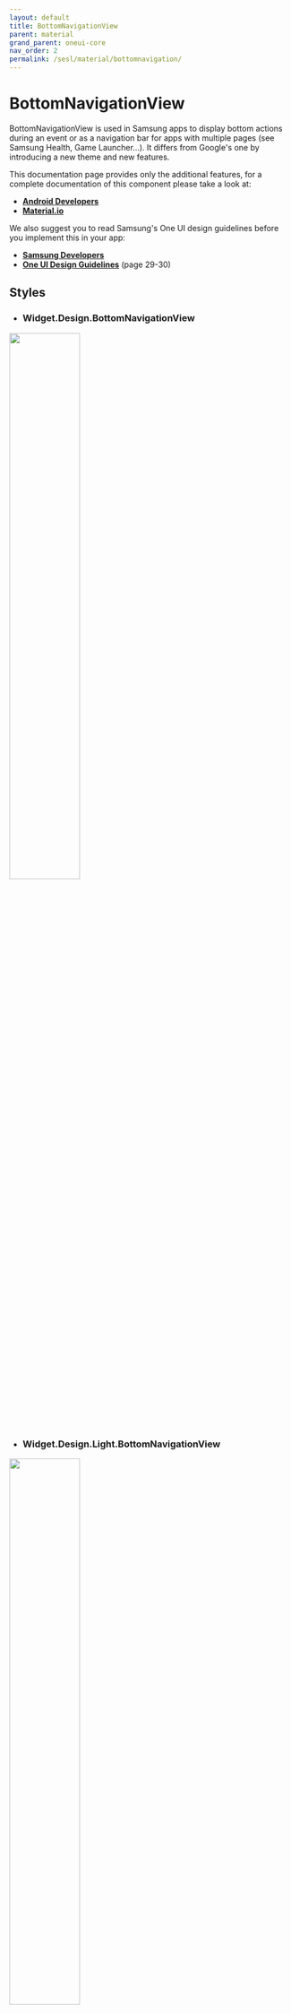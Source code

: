 ```yaml
---
layout: default
title: BottomNavigationView
parent: material
grand_parent: oneui-core
nav_order: 2
permalink: /sesl/material/bottomnavigation/
---
```


# BottomNavigationView

BottomNavigationView is used in Samsung apps to display bottom actions during an event or as a navigation bar for apps with multiple pages (see Samsung Health, Game Launcher...). It differs from Google's one by introducing a new theme and new features.

This documentation page provides only the additional features, for a complete documentation of this component please take a look at:
- [**Android Developers**](https://developer.android.com/reference/com/google/android/material/bottomnavigation/BottomNavigationView)
- [**Material.io**](https://material.io/components/bottom-navigation/android)

We also suggest you to read Samsung's One UI design guidelines before you implement this in your app:
- [**Samsung Developers**](https://developer.samsung.com/one-ui/comp/bottom-bar.html)
- [**One UI Design Guidelines**](https://design.samsung.com/global/contents/one-ui/download/oneui_design_guide_eng.pdf) (page 29-30)

## Styles

- ### Widget.Design.BottomNavigationView
<img src="https://raw.githubusercontent.com/BlackMesa123/blackmesa123.github.io/main/assets/material/bottomnav/bottomnav-dark.png" width="50%"/>

- ### Widget.Design.Light.BottomNavigationView
<img src="https://raw.githubusercontent.com/BlackMesa123/blackmesa123.github.io/main/assets/material/bottomnav/bottomnav-light.png" width="50%"/>

- ### Widget.Design.BottomNavigationView.Text
<img src="https://raw.githubusercontent.com/BlackMesa123/blackmesa123.github.io/main/assets/material/bottomnav/bottomnav-text-dark.png" width="50%"/>

- ### Widget.Design.Light.BottomNavigationView.Text
<img src="https://raw.githubusercontent.com/BlackMesa123/blackmesa123.github.io/main/assets/material/bottomnav/bottomnav-text-light.png" width="50%"/>

Avoid using "Widget.MaterialComponents.*" styles.

## XML attributes

- ### NavigationBarView_seslViewType

  Sets item view layout type.

- ### NavigationBarView_seslLabelTextAppearance

  Sets text-specific styling for the item text label.

## Constants

- ### SESL_TYPE_ICON_LABEL
  Default item view type.

- ### SESL_TYPE_LABEL_ONLY
  Label-only item view type.

## Methods

- Set item view layout type.

```java
public void seslSetViewType(int viewType)
```

- **Deprecated.** Set whether or not the item layout has an icon.

```java
public void seslSetHasIcon(boolean hasIcon)
```

- Get if the Overflow menu button is available.

```java
public boolean seslHasOverflowButton()
```

- Show the Overflow menu popup if available.

```java
public void seslShowOverflowMenu()
```

- Get if the Overflow menu popup is showing.

```java
public boolean seslIsOverflowShowing()
```

- Hide the Overflow menu popup.

```java
public void seslHideOverflowMenu()
```

- Get the current Overflow menu instance.

```java
public MenuBuilder seslGetOverflowMenu()
```

- Show the group divider in the Overflow menu.

<img src="https://raw.githubusercontent.com/BlackMesa123/blackmesa123.github.io/main/assets/material/bottomnav/bottomnav-overflow.jpg" width="25%"/>

```java
public void seslSetGroupDividerEnabled(boolean enabled)
```

- Wrapper for [*setItemTextAppearanceInactive(int)*](https://developer.android.com/reference/com/google/android/material/navigation/NavigationBarView#setItemTextAppearanceInactive(int)).

```java
public void seslSetLabelTextAppearance(@StyleRes int textAppearanceRes)
```

- Get the current label text appearance resource id.

```java
public int seslGetLabelTextAppearance()
```

- Animate on menu changes.

<img src="https://raw.githubusercontent.com/BlackMesa123/blackmesa123.github.io/main/assets/material/bottomnav/bottomnav-anim.gif" width="40%"/>

```java
public void seslSetUpdateAnimation(boolean enabled)
```

## Item badge

This view support the SeslMenuItem interface to show a badge with text for each MenuItem:

<img src="https://raw.githubusercontent.com/BlackMesa123/blackmesa123.github.io/main/assets/material/bottomnav/bottomnav-badge-light.png" width="15%"/> <img src="https://raw.githubusercontent.com/BlackMesa123/blackmesa123.github.io/main/assets/material/bottomnav/bottomnav-badge-dark.png" width="15%"/>

```java
SeslMenuItem menuItem = (SeslMenuItem) bottomNavView.getMenu().findItem(R.id.item_1);
menuItem.setBadgeText("N");
```